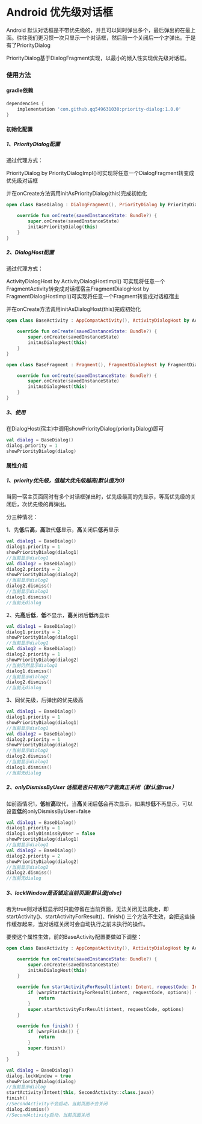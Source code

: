 # Android 优先级对话框

Android 默认对话框是不带优先级的，并且可以同时弹出多个，最后弹出的在最上面。往往我们更习惯一次只显示一个对话框，然后前一个关闭后一个才弹出。于是有了PriorityDialog

PriorityDialog基于DialogFragment实现，以最小的倾入性实现优先级对话框。

### 使用方法

#### gradle依赖

```groovy
dependencies {
    implementation 'com.github.qq549631030:priority-dialog:1.0.0'
}
```

#### 初始化配置

##### 1、PriorityDialog配置

通过代理方式：

PriorityDialog by PriorityDialogImpl()可实现将任意一个DialogFragment转变成优先级对话框

并在onCreate方法调用initAsPriorityDialog(this)完成初始化

```kotlin
open class BaseDialog : DialogFragment(), PriorityDialog by PriorityDialogImpl() {

    override fun onCreate(savedInstanceState: Bundle?) {
        super.onCreate(savedInstanceState)
        initAsPriorityDialog(this)
    }
}
```

##### 2、DialogHost配置

通过代理方式：

ActivityDialogHost by ActivityDialogHostImpl() 可实现将任意一个FragmentActivity转变成对话框宿主FragmentDialogHost by
FragmentDialogHostImpl()可实现将任意一个Fragment转变成对话框宿主

并在onCreate方法调用initAsDialogHost(this)完成初始化

```kotlin
open class BaseActivity : AppCompatActivity(), ActivityDialogHost by ActivityDialogHostImpl() {

    override fun onCreate(savedInstanceState: Bundle?) {
        super.onCreate(savedInstanceState)
        initAsDialogHost(this)
    }
}
```

```kotlin
open class BaseFragment : Fragment(), FragmentDialogHost by FragmentDialogHostImpl() {

    override fun onCreate(savedInstanceState: Bundle?) {
        super.onCreate(savedInstanceState)
        initAsDialogHost(this)
    }
}
```

##### 3、使用

在DialogHost(宿主)中调用showPriorityDialog(priorityDialog)即可

```kotlin
val dialog = BaseDialog()
dialog.priority = 1
showPriorityDialog(dialog)
```

#### 属性介绍

##### 1、priority优先级，值越大优先级越高(默认值为0)

当同一宿主页面同时有多个对话框弹出时，优先级最高的先显示，等高优先级的关闭后，次优先级的再弹出。

分三种情况：

1、先**低**后**高**，**高**取代**低**显示，**高**关闭后**低**再显示

```kotlin
val dialog1 = BaseDialog()
dialog1.priority = 1
showPriorityDialog(dialog1)
//当前显示dialog1
val dialog2 = BaseDialog()
dialog2.priority = 2
showPriorityDialog(dialog2)
//当前显示dialog2
dialog2.dismiss()
//当前显示dialog1
dialog1.dismiss()
//当前无dialog
```

2、先**高**后**低**，**低**不显示，**高**关闭后**低**再显示

```kotlin
val dialog1 = BaseDialog()
dialog1.priority = 2
showPriorityDialog(dialog1)
//当前显示dialog1
val dialog2 = BaseDialog()
dialog2.priority = 1
showPriorityDialog(dialog2)
//当前仍然显示dialog1
dialog1.dismiss()
//当前显示dialog2
dialog2.dismiss()
//当前无dialog
```

3、同优先级，后弹出的优先级高

```kotlin
val dialog1 = BaseDialog()
dialog1.priority = 1
showPriorityDialog(dialog1)
//当前显示dialog1
val dialog2 = BaseDialog()
dialog2.priority = 1
showPriorityDialog(dialog2)
//当前显示dialog2
dialog2.dismiss()
//当前显示dialog1
dialog1.dismiss()
//当前无dialog
```

##### 2、onlyDismissByUser 话框是否只有用户才能真正关闭（默认值true）

如前面情况1，**低**被**高**取代，当**高**关闭后**低**会再次显示，如果想**低**不再显示，可以设置**低**的onlyDismissByUser=false

```kotlin
val dialog1 = BaseDialog()
dialog1.priority = 1
dialog1.onlyDismissByUser = false
showPriorityDialog(dialog1)
//当前显示dialog1
val dialog2 = BaseDialog()
dialog2.priority = 2
showPriorityDialog(dialog2)
//当前显示dialog2
dialog2.dismiss()
//当前无dialog
```

##### 3、lockWindow是否锁定当前页面(默认值false)

若为true则对话框显示时只能停留在当前页面，无法关闭无法跳走，即startActivity()、startActivityForResult()、finish()
三个方法不生效，会把这些操作缓存起来，当对话框关闭时会自动执行之前未执行的操作。

要使这个属性生效，前的BaseActivity配置要做如下调整：

```kotlin
open class BaseActivity : AppCompatActivity(), ActivityDialogHost by ActivityDialogHostImpl() {

    override fun onCreate(savedInstanceState: Bundle?) {
        super.onCreate(savedInstanceState)
        initAsDialogHost(this)
    }
    
    override fun startActivityForResult(intent: Intent, requestCode: Int, options: Bundle?) {
        if (warpStartActivityForResult(intent, requestCode, options)) {
            return
        }
        super.startActivityForResult(intent, requestCode, options)
    }

    override fun finish() {
        if (warpFinish()) {
            return
        }
        super.finish()
    }
}
```

```kotlin
val dialog = BaseDialog()
dialog.lockWindow = true
showPriorityDialog(dialog)
//当前显示dialog
startActivity(Intent(this, SecondActivity::class.java))
finish()
//SecondActivity不会启动，当前页面不会关闭
dialog.dismiss()
//SecondActivity启动，当前页面关闭
```

